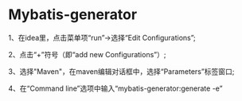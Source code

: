 # Mybatis-generator



1、在idea里，点击菜单项“run”→选择“Edit Configurations”;

2、点击“+”符号（即“add new Configurations”）;

3、选择"Maven"，在maven编辑对话框中，选择“Parameters”标签窗口;

4、在“Command line”选项中输入“mybatis-generator:generate -e”